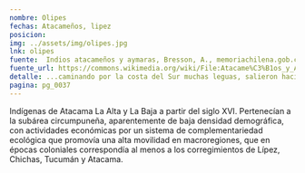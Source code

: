 ```yaml
---
nombre: Olipes
fechas: Atacameños, lipez
posicion: 
img: ../assets/img/olipes.jpg
lnk: olipes
fuente:  Indios atacameños y aymaras, Bresson, A., memoriachilena.gob.cl
fuente_url: https://commons.wikimedia.org/wiki/File:Atacame%C3%B1os_y_Aymaras.jpg
detalle: ...caminando por la costa del Sur muchas leguas, salieron hacia Atacama, tierra de los Olipes...
pagina: pg_0037
---
```


<p>Indígenas de Atacama La Alta y La Baja a partir del siglo XVI. Pertenecían a la subárea circumpuneña, aparentemente de baja densidad demográfica, con actividades económicas por un sistema de complementariedad ecológica que promovía una alta movilidad en macroregiones, que en épocas coloniales correspondía al menos a los corregimientos de Lípez, Chichas, Tucumán y Atacama.</p>
